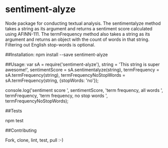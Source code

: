 # sentiment-alyze
Node package for conducting textual analysis. The sentimentalyze method takes a string as its argument and returns a sentiment score calculated using AFINN-111. The termFrequency method also takes a string as its argument and returns an object with the count of words in that string. Filtering out English stop-words is optional.

##Installation:
npm install --save sentiment-alyze

##Usage:
var sA = require('sentiment-alyze'),
    string = 'This string is super awesome!',
    sentimentScore = sA.sentimentalyze(string),
    termFrequency  = sA.termFrequency(string),
    termFrequencyNoStopWords = sA.termFrequency(string, {stopWords: 'no'});
    
console.log('sentiment score ', sentimentScore, 'term frequency, all words ', termFrequency, 'term frequency, no stop words ', termFrequencyNoStopWords);

##Tests

npm test

##Contributing

Fork, clone, lint, test, pull :-)

